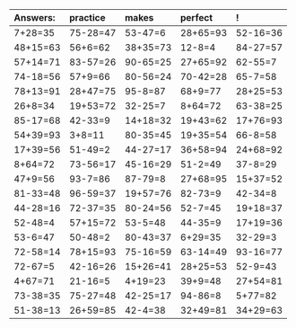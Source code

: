 | Answers: | practice | makes | perfect | ! |
| :--- | :--- | :--- | :--- | :--- |
| 7+28=35 | 75-28=47 | 53-47=6 | 28+65=93 | 52-16=36 | 
| 48+15=63 | 56+6=62 | 38+35=73 | 12-8=4 | 84-27=57 | 
| 57+14=71 | 83-57=26 | 90-65=25 | 27+65=92 | 62-55=7 | 
| 74-18=56 | 57+9=66 | 80-56=24 | 70-42=28 | 65-7=58 | 
| 78+13=91 | 28+47=75 | 95-8=87 | 68+9=77 | 28+25=53 | 
| 26+8=34 | 19+53=72 | 32-25=7 | 8+64=72 | 63-38=25 | 
| 85-17=68 | 42-33=9 | 14+18=32 | 19+43=62 | 17+76=93 | 
| 54+39=93 | 3+8=11 | 80-35=45 | 19+35=54 | 66-8=58 | 
| 17+39=56 | 51-49=2 | 44-27=17 | 36+58=94 | 24+68=92 | 
| 8+64=72 | 73-56=17 | 45-16=29 | 51-2=49 | 37-8=29 | 
| 47+9=56 | 93-7=86 | 87-79=8 | 27+68=95 | 15+37=52 | 
| 81-33=48 | 96-59=37 | 19+57=76 | 82-73=9 | 42-34=8 | 
| 44-28=16 | 72-37=35 | 80-24=56 | 52-7=45 | 19+18=37 | 
| 52-48=4 | 57+15=72 | 53-5=48 | 44-35=9 | 17+19=36 | 
| 53-6=47 | 50-48=2 | 80-43=37 | 6+29=35 | 32-29=3 | 
| 72-58=14 | 78+15=93 | 75-16=59 | 63-14=49 | 93-16=77 | 
| 72-67=5 | 42-16=26 | 15+26=41 | 28+25=53 | 52-9=43 | 
| 4+67=71 | 21-16=5 | 4+19=23 | 39+9=48 | 27+54=81 | 
| 73-38=35 | 75-27=48 | 42-25=17 | 94-86=8 | 5+77=82 | 
| 51-38=13 | 26+59=85 | 42-4=38 | 32+49=81 | 34+29=63 | 
